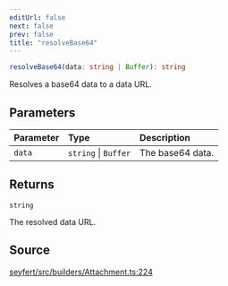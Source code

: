 ```yaml
---
editUrl: false
next: false
prev: false
title: "resolveBase64"
---
```


```ts
resolveBase64(data: string | Buffer): string
```

Resolves a base64 data to a data URL.

## Parameters

| Parameter | Type | Description |
| :------ | :------ | :------ |
| `data` | `string` \| `Buffer` | The base64 data. |

## Returns

`string`

The resolved data URL.

## Source

[seyfert/src/builders/Attachment.ts:224](https://github.com/potoland/potocuit/blob/fe122a1/src/builders/Attachment.ts#L224)
